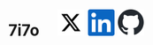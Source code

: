# 7i7o &nbsp; &nbsp; [![twitter](./img/x.svg)](https://twitter.com/7i7o) [![linkedin](./img/linkedin.svg)](https://linkedin.com/in/matias-parij) [![github](./img/github-mark.svg)](https://github.com/7i7o)
